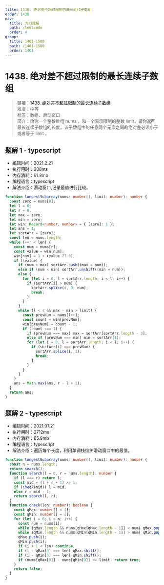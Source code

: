 ```yaml
---
title: 1438. 绝对差不超过限制的最长连续子数组
order: 1438
nav:
  title: 力扣题解
  path: /leetcode
  order: 4
group:
  title: 1401-1500
  path: /1401-1500
  order: 1401
---
```


# 1438. 绝对差不超过限制的最长连续子数组

> 链接：[1438. 绝对差不超过限制的最长连续子数组](https://leetcode-cn.com/problems/longest-continuous-subarray-with-absolute-diff-less-than-or-equal-to-limit/)  
> 难度：中等  
> 标签：数组、滑动窗口  
> 简介：给你一个整数数组 nums ，和一个表示限制的整数 limit，请你返回最长连续子数组的长度，该子数组中的任意两个元素之间的绝对差必须小于或者等于 limit 。

## 题解 1 - typescript

- 编辑时间：2021.2.21
- 执行用时：208ms
- 内存消耗：61.8mb
- 编程语言：typescript
- 解法介绍：滑动窗口,记录最值进行比较。

```typescript
function longestSubarray(nums: number[], limit: number): number {
  const zero = nums[0];
  let l = 0;
  let r = 0;
  let max = zero;
  let min = zero;
  let win: Record<number, number> = { [zero]: 1 };
  let ans = 1;
  let sortArr = [zero];
  const len = nums.length;
  while (++r < len) {
    const num = nums[r];
    const value = win[num];
    win[num] = 1 + (value ?? 0);
    if (!value) {
      if (num > max) sortArr.push((max = num));
      else if (num < min) sortArr.unshift((min = num));
      else {
        for (let i = 0, l = sortArr.length; i < l; i++) {
          if (sortArr[i] > num) {
            sortArr.splice(i, 0, num);
            break;
          }
        }
      }
      while (l < r && max - min > limit) {
        const prevNum = nums[l++];
        const count = win[prevNum];
        win[prevNum] = count - 1;
        if (count === 1) {
          if (prevNum === max) max = sortArr[sortArr.length - 2];
          else if (prevNum === min) min = sortArr[1];
          for (let i = 0, l = sortArr.length; i < l; i++) {
            if (sortArr[i] === prevNum) {
              sortArr.splice(i, 1);
              break;
            }
          }
        }
      }
    }
    ans = Math.max(ans, r - l + 1);
  }
  return ans;
}
```

## 题解 2 - typescript

- 编辑时间：2021.07.21
- 执行用时：2712ms
- 内存消耗：65.9mb
- 编程语言：typescript
- 解法介绍：遍历每个长度，利用单调栈维护滑动窗口中的最值。

```typescript
function longestSubarray(nums: number[], limit: number): number {
  const n = nums.length;
  return search();
  function search(l = 0, r = nums.length): number {
    if (l === r) return l;
    const mid = (l + r + 1) >> 1;
    if (check(mid)) l = mid;
    else r = mid - 1;
    return search(l, r);
  }
  function check(len: number): boolean {
    const qMax: number[] = [];
    const qMin: number[] = [];
    for (let i = 0; i < n; i++) {
      const num = nums[i];
      while (qMax.length && nums[qMax[qMax.length - 1]] < num) qMax.pop();
      while (qMin.length && nums[qMin[qMin.length - 1]] > num) qMin.pop();
      qMax.push(i);
      qMin.push(i);
      if (i + 1 < len) continue;
      if (i - qMax[0] === len) qMax.shift();
      if (i - qMin[0] === len) qMin.shift();
      if (nums[qMax[0]] - nums[qMin[0]] <= limit) return true;
    }
    return false;
  }
}
```
